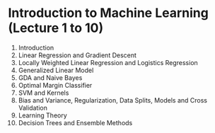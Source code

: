 # Introduction to Machine Learning (Lecture 1 to 10)
1. Introduction
2. Linear Regression and Gradient Descent
3. Locally Weighted Linear Regression and Logistics Regression
4. Generalized Linear Model
5. GDA and Naive Bayes
6. Optimal Margin Classifier
7. SVM and Kernels
8. Bias and Variance, Regularization, Data Splits, Models and Cross Validation
9. Learning Theory 
10. Decision Trees and Ensemble Methods
